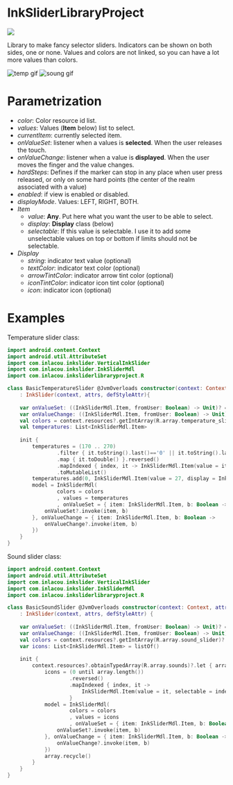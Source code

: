# InkSliderLibraryProject

[![](https://jitpack.io/v/irontec/InkSlider.svg)](https://jitpack.io/#irontec/InkSlider)

Library to make fancy selector sliders. Indicators can be shown on both sides, one or none. Values and colors are not linked, so you can have a lot more values than colors.

![temp gif](https://github.com/irontec/InkSlider/blob/master/temp.gif)
![soung gif](https://github.com/irontec/InkSlider/blob/master/sound.gif)

# Parametrization

* *color*: Color resource id list.
* *values*: Values (**Item** below) list to select.
* *currentItem*: currently selected item.
* *onValueSet*: listener when a values is **selected**. When the user releases the touch.
* *onValueChange*: listener when a value is **displayed**. When the user moves the finger and the value changes.
* *hardSteps*: Defines if the marker can stop in any place when user press released, or only on some hard points (the center of the realm associated with a value)
* *enabled*: if view is enabled or disabled.
* *displayMode*. Values: LEFT, RIGHT, BOTH.
* *Item*
  * *value*: **Any**. Put here what you want the user to be able to select.
  * *display*: **Display** class (below)
  * *selectable*: If this value is selectable. I use it to add some unselectable values on top or bottom if limits should not be selectable.
* *Display*
  * *string*: indicator text value (optional)
  * *textColor*: indicator text color (optional)
  * *arrowTintColor*: indicator arrow tint color (optional)
  * *iconTintColor*: indicator icon tint color (optional)
  * *icon*: indicator icon (optional)

# Examples

Temperature slider class:

```kt
import android.content.Context
import android.util.AttributeSet
import com.inlacou.inkslider.VerticalInkSlider
import com.inlacou.inkslider.InkSliderMdl
import com.inlacou.inksliderlibraryproject.R

class BasicTemperatureSlider @JvmOverloads constructor(context: Context, attrs: AttributeSet? = null, defStyleAttr: Int = 0)
	: InkSlider(context, attrs, defStyleAttr){
	
	var onValueSet: ((InkSliderMdl.Item, fromUser: Boolean) -> Unit)? = null
	var onValueChange: ((InkSliderMdl.Item, fromUser: Boolean) -> Unit)? = null
	val colors = context.resources?.getIntArray(R.array.temperature_slider)?.toList() ?: listOf()
	val temperatures: List<InkSliderMdl.Item>
	
	init {
		temperatures = (170 .. 270)
				.filter { it.toString().last()=='0' || it.toString().last()=='5' }
				.map { it.toDouble() }.reversed()
				.mapIndexed { index, it -> InkSliderMdl.Item(value = it / 10, display = InkSliderMdl.Display("${it / 10}º", textColor = colors[(index + 1) / 2])) }
				.toMutableList()
		temperatures.add(0, InkSliderMdl.Item(value = 27, display = InkSliderMdl.Display(string = "27.0º", textColor = colors[0]), selectable = false))
		model = InkSliderMdl(
				colors = colors
				, values = temperatures
				, onValueSet = { item: InkSliderMdl.Item, b: Boolean ->
			onValueSet?.invoke(item, b)
		}, onValueChange = { item: InkSliderMdl.Item, b: Boolean ->
			onValueChange?.invoke(item, b)
		})
	}
}
```

Sound slider class:

```kt
import android.content.Context
import android.util.AttributeSet
import com.inlacou.inkslider.VerticalInkSlider
import com.inlacou.inkslider.InkSliderMdl
import com.inlacou.inksliderlibraryproject.R

class BasicSoundSlider @JvmOverloads constructor(context: Context, attrs: AttributeSet? = null, defStyleAttr: Int = 0)
	: InkSlider(context, attrs, defStyleAttr) {
	
	var onValueSet: ((InkSliderMdl.Item, fromUser: Boolean) -> Unit)? = null
	var onValueChange: ((InkSliderMdl.Item, fromUser: Boolean) -> Unit)? = null
	val colors = context.resources?.getIntArray(R.array.sound_slider)?.toList() ?: listOf()
	var icons: List<InkSliderMdl.Item> = listOf()
	
	init {
		context.resources?.obtainTypedArray(R.array.sounds)?.let { array ->
			icons = (0 until array.length())
					.reversed()
					.mapIndexed { index, it ->
						InkSliderMdl.Item(value = it, selectable = index != 0, display = InkSliderMdl.Display(icon = array.getResourceId(index, -1)))
					}
			model = InkSliderMdl(
					colors = colors
					, values = icons
					, onValueSet = { item: InkSliderMdl.Item, b: Boolean ->
				onValueSet?.invoke(item, b)
			}, onValueChange = { item: InkSliderMdl.Item, b: Boolean ->
				onValueChange?.invoke(item, b)
			})
			array.recycle()
		}
	}
}
```
